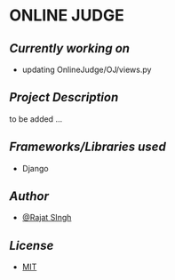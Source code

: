 # ONLINE JUDGE

## *Currently working on*
- updating OnlineJudge/OJ/views.py


## *Project Description*
to be added ...


## *Frameworks/Libraries used*
- Django


## *Author*
- [@Rajat SIngh](https://www.github.com/RajatSingh08)


## *License*
- [MIT](https://choosealicense.com/licenses/mit/)
